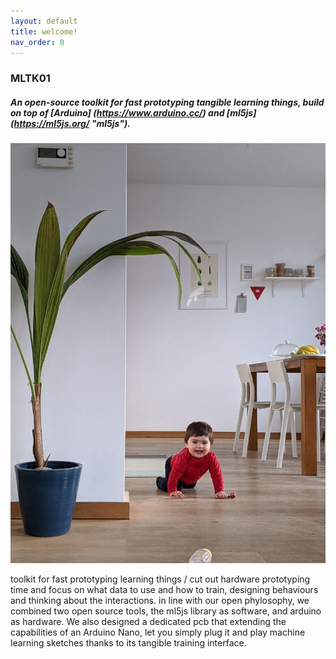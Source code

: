 ```yaml
---
layout: default
title: welcome!
nav_order: 0
---
```


### MLTK01

##### An open-source toolkit for fast prototyping tangible _learning things_, build on top of [Arduino] (https://www.arduino.cc/) and [ml5js] (https://ml5js.org/ "ml5js").

![alt text](./assets/photo_2020-03-05_07-33-09.jpg "aida bellissima")

toolkit for fast prototyping learning things / cut out hardware prototyping time and focus on what data to use and how to train, designing behaviours and thinking about the interactions.
in line with our open phylosophy, we combined two open source tools, the ml5js library as software, and arduino as hardware. We also designed a dedicated pcb that extending the capabilities of an Arduino Nano, let you simply plug it and play machine learning sketches thanks to its tangible training interface.

